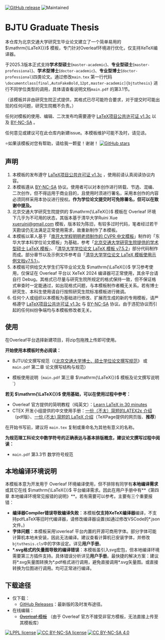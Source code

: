[![GitHub release](https://img.shields.io/github/v/release/AsanoYuki/BJTULaTeX?include_prereleases)](https://github.com/AsanoYuki/BJTULaTeX/releases)  ![Maintained](https://img.shields.io/badge/maintained-yes-green)

# BJTU Graduate Thesis

本仓库为北京交通大学研究生毕业论文建立了一个简单易用的 $\mathrm{\LaTeX{}}$ 模板，专门针对Overleaf环境进行优化，仅支持XeTeX编译器。

于2025.3版本正式支持**学术型硕士**(`master-academic`)、**专业型硕士**(`master-professional`)、**学术型博士**(`doctor-academic`)、**专业型博士**(`doctor-professional`)四类论文。通过修改`main.tex` 第一行代码`\documentclass[final,AutoFakeBold,12pt,master-academic]{bjtuthesis}` 进行不同学位类型的调用，具体请查看说明文档`main.pdf` 的第3.1节。

（该模板并非由研究生院正式提供，其格式已尽可能符合要求，对于提交时可能出现的任何问题，研究生院概不负责。）

任何对模板的使用、编辑、二次发布均需要遵守 [LaTeX项目公共许可证 v1.3c](https://www.latex-project.org/lppl/lppl-1-3c/) 以及 [BY-NC-SA](https://creativecommons.org/licenses/by/4.0/deed.en) 。

任何意见或建议可在此仓库内新建issue。本模板维护可能不及时，请见谅。 

⭐如果该模板对您有帮助，请给我一颗星！谢谢！ [![GitHub stars](https://img.shields.io/github/stars/AsanoYuki/BJTULaTeX?style=social)](https://github.com/AsanoYuki/BJTULaTeX/stargazers)



## 声明

1. 本模板的发布遵守 [LaTeX项目公共许可证 v1.3c](https://www.latex-project.org/lppl/lppl-1-3c/) ，使用前请认真阅读协议内容。
2. 本模板遵从 [BY-NC-SA](https://creativecommons.org/licenses/by/4.0/deed.en) 协议。使用者可以对本创作进行转载、节选、混编、二次创作，但不得运用于商业目的，且使用时须进行署名，采用本创作的内容必须同样采用本协议进行授权。**作为学位论文提交时可免除署名，但可以在致谢中提及。**
3. 北京交通大学研究生院提供的 $\mathrm{\LaTeX{}}$ 模板在 Overleaf 环境下几乎为不可用的状态，其版本基于清华大学Ruini Xue <xueruini@gmail.com> 模板，版本较为陈旧，有较多过时代码，笔者经过若干天勘误仍无法满足正常使用需求，故重新制作了本模板。
4. 本模板以苯人基于「[南开大学程明明老师制作的 CVPR 中文模板](https://www.overleaf.com/read/rzdpjzqwkdwb)」制作的「东华大学本科学位论文模板」为基础，参考「[北京交通大学研究生院提供的学术型硕士 LaTeX 模板](https://gs.bjtu.edu.cn/glwj/xw/35aeeacb625243cd8297e13b332e32dc.htm)」、「[清华大学学位论文 LaTeX 模板 v7.5.2](https://github.com/tuna/thuthesis)」部分代码制作而成。部分章节以及示例文件参考自「[清华大学学位论文 LaTeX 模板使用示例文档v7.5.1](https://www.overleaf.com/latex/templates/thuthesis-tsinghua-university-thesis-latex-template/cfwgcxtvkbsx)」。
5. 本模板可供给交大学生们写毕业论文及 $\mathrm{\LaTeX{}}$ 学习参考使用，仅保证在 Overleaf 平台以 XeTeX 2024 编译器可正常使用，其余平台请自行 Debug。其格式已尽量与研究生院所规定的格式保持一致，但不保证格式审查时一定能通过，如出现格式问题，与本模板制作者概无关系。若有博士研究生、本科生使用请自行按照研究生院标准模板进行微调。
6. 任何个人或组织以本模板为基础进行修改、扩展而生成的新的专用模板，请严格遵守 [LaTeX项目公共许可证 v1.3c](https://www.latex-project.org/lppl/lppl-1-3c/) 与 [BY-NC-SA](https://creativecommons.org/licenses/by/4.0/deed.en) 协议。由于违犯协议而引起的任何纠纷争端均与本模板修改者无关。



## 使用

在Overleaf平台选择新建项目，将zip包拖拽上传即可使用。

**开始使用本模板时务必阅读：**

* BJTU论文撰写规范（《[北京交通大学博士、硕士学位论文撰写规范](http://sse.bjtu.edu.cn/media/attachments/2017/07/20170725101952.pdf)》 或 `main.pdf` 第二章 论文撰写结构与规范）

* 模板使用说明（`main.pdf` 第三章 $\mathrm{\LaTeX{}}$ 模板及论文撰写说明`）

**若无 $\mathrm{\LaTeX{}}$ 使用基础，可以在使用过程中参考：**

* Overleaf 官方提供的简明教程（纯英文）：[Learn LaTeX in 30 minutes](https://www.overleaf.com/learn/latex/Learn_LaTeX_in_30_minutes)
* CTEX 开发小组提供的中文使用手册：[一份（不太）简短的LATEX2ε 介绍](https://www.google.com.hk/url?sa=t&rct=j&q=&esrc=s&source=web&cd=&ved=2ahUKEwjWmb_k3ZaMAxVmbPUHHZzVMvEQFnoECBkQAQ&url=https%3A%2F%2Ftexdoc.org%2Fserve%2Flshort-zh-cn.pdf%2F0&usg=AOvVaw1lSKSJNU8TSF6WUhAHL19z&opi=89978449)（pdf版）、[一份 (不太) 简短的 LaTeX 介绍](https://www.texpage.com/docs/zh/learning/)（TeXPage提供的网页版、**推荐**）

在开始书写前，建议将 `main.tex` 复制或重命名为其他有意义的名称。

**为规范理工科论文中数学符号的正确表达与基本排版概念，建议论文撰写过程中阅读：**

* `main.pdf` 第3.3节 数学符号规范



## 本地编译环境说明

本模板本意为开发用于 Overleaf 环境编译使用，但不排除有同学有**本地编译需求**或其它在线 $\mathrm{\LaTeX{}}$ 平台编译需求。因此在用户手册中有**《第四章 本地编译环境常见报错的说明》**。若有需要可以参考。主要有三个重要报错：

* **编译器Compiler错误导致编译失败**：本模板**仅支持XeTeX编译器**编译，不支持pdfLaTeX等旧时代编译器，请修改编译器设置(如通过修改VSCode的*.json文件。)
* **字体问题**：本模板采用\overleaf 平台内置的开源可商用字体。部分字体可能计算机本地未安装，因此无法编译。建议查看计算机已安装字体，并修改`bjtuthesis.cls`中的字体设定。详见**用户手册**。
* **\*.svg格式的矢量图导致的编译错误**：本模板虽引入svg宏包，但本地编译环境需要第三方插件支持。具体错误分析详见**用户手册**。最快捷的解决方案：建议将\*.svg矢量图转换为\*.pdf格式进行调用，避免直接调用\*.svg矢量图。或直接转换为位图进行调用。均可正常进行编译。



## 下载途径

* 仅下载：
  * [GitHub Releases](https://github.com/AsanoYuki/BJTULaTeX/releases)：最新版的及时发布途径。
* 在线编辑：
  * ~~[Overleaf 模板](https://www.overleaf.com/)~~ （由于 Overleaf 官方不接受非官方模板，无法直接上传至其模板库）





[![LPPL license](https://img.shields.io/badge/license-LPPL-blue)](https://github.com/AsanoYuki/BJTULaTeX/blob/main/LICENSE-LPPL)  [![CC BY-NC-SA license](https://img.shields.io/badge/license-CC%20BY--NC--SA-blue)](https://github.com/AsanoYuki/BJTULaTeX/blob/main/LICENSE-CC-BY-NC-SA)  [![CC BY-NC-SA 4.0](https://licensebuttons.net/l/by-nc-sa/4.0/88x31.png)](https://creativecommons.org/licenses/by-nc-sa/4.0/)
